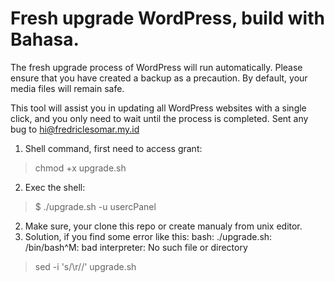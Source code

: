 # Fresh upgrade WordPress, build with Bahasa.
The fresh upgrade process of WordPress will run automatically. Please ensure that you have created a backup as a precaution. By default, your media files will remain safe. 

This tool will assist you in updating all WordPress websites with a single click, and you only need to wait until the process is completed. Sent any bug to hi@fredriclesomar.my.id

1. Shell command, first need to access grant:
> chmod +x upgrade.sh
2. Exec the shell:
> $ ./upgrade.sh -u usercPanel
2. Make sure, your clone this repo or create manualy from unix editor.
3. Solution, if you find some error like this: bash: ./upgrade.sh: /bin/bash^M: bad interpreter: No such file or directory
> sed -i 's/\r//' upgrade.sh
